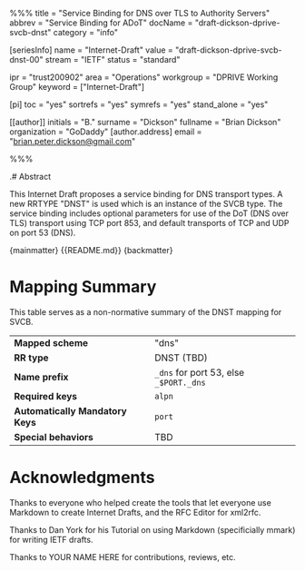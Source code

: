 %%%
title = "Service Binding for DNS over TLS to Authority Servers"
abbrev = "Service Binding for ADoT"
docName = "draft-dickson-dprive-svcb-dnst"
category = "info"

[seriesInfo]
name = "Internet-Draft"
value = "draft-dickson-dprive-svcb-dnst-00"
stream = "IETF"
status = "standard"


ipr = "trust200902"
area = "Operations"
workgroup = "DPRIVE Working Group"
keyword = ["Internet-Draft"]

[pi]
toc = "yes"
sortrefs = "yes"
symrefs = "yes"
stand_alone = "yes"

[[author]]
initials = "B."
surname = "Dickson"
fullname = "Brian Dickson"
organization = "GoDaddy"
  [author.address]
  email = "brian.peter.dickson@gmail.com"

%%%


.# Abstract

This Internet Draft proposes a service binding for DNS transport types. A new RRTYPE "DNST" is used which is an instance of the SVCB type.
The service binding includes optional parameters for use of the DoT (DNS over TLS) transport using TCP port 853, and default transports of TCP and UDP on port 53 (DNS).

{mainmatter}
{{README.md}}
{backmatter}


# Mapping Summary

This table serves as a non-normative summary of the DNST mapping for SVCB.

|                                  |                                        |
| -------------------------------- | -------------------------------------- |
| **Mapped scheme**                | "dns"                                  |
| **RR type**                      | DNST (TBD)                             |
| **Name prefix**                  | `_dns` for port 53, else `_$PORT._dns` |
| **Required keys**                | `alpn`                                 |
| **Automatically Mandatory Keys** | `port`                                 |
| **Special behaviors**            | TBD                                    |


# Acknowledgments

Thanks to everyone who helped create the tools that let everyone use Markdown to create 
Internet Drafts, and the RFC Editor for xml2rfc.

Thanks to Dan York for his Tutorial on using Markdown (specificially mmark) for writing IETF drafts.

Thanks to YOUR NAME HERE for contributions, reviews, etc.
